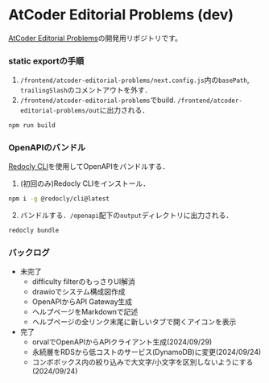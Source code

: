 # AtCoder Editorial Problems (dev)

[AtCoder Editorial Problems](https://ajinoko33.github.io/AtCoderEditorialProblems/)の開発用リポジトリです。

### static exportの手順

1. `/frontend/atcoder-editorial-problems/next.config.js`内の`basePath`, `trailingSlash`のコメントアウトを外す．
2. `/frontend/atcoder-editorial-problems`でbuild. `/frontend/atcoder-editorial-problems/out`に出力される．
```bash
npm run build
```

### OpenAPIのバンドル

[Redocly CLI](https://redocly.com/docs/cli)を使用してOpenAPIをバンドルする．

1. (初回のみ)Redocly CLIをインストール．

```bash
npm i -g @redocly/cli@latest
```

2. バンドルする．`/openapi`配下の`output`ディレクトリに出力される．

```bash
redocly bundle
```

### バックログ

- 未完了
  - difficulty filterのもっさりUI解消
  - drawioでシステム構成図作成
  - OpenAPIからAPI Gateway生成
  - ヘルプページをMarkdownで記述
  - ヘルプページの全リンク末尾に新しいタブで開くアイコンを表示
- 完了
  - orvalでOpenAPIからAPIクライアント生成(2024/09/29)
  - 永続層をRDSから低コストのサービス(DynamoDB)に変更(2024/09/24)
  - コンボボックス内の絞り込みで大文字/小文字を区別しないようにする(2024/09/24)
